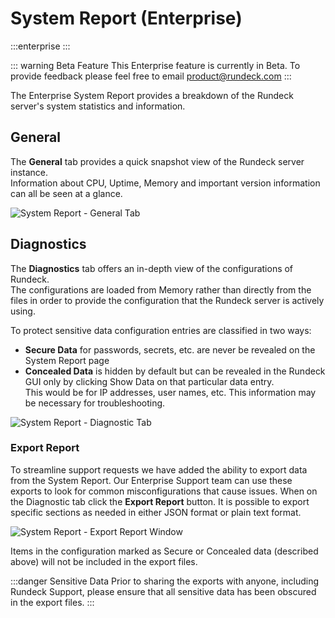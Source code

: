 # System Report (Enterprise)

:::enterprise
:::

::: warning Beta Feature
This Enterprise feature is currently in Beta.  To provide feedback please feel free to email [product@rundeck.com](mailto:product@rundeck.com)
:::

The Enterprise System Report provides a breakdown of the Rundeck server's system statistics and information.

## General

The **General** tab provides a quick snapshot view of the Rundeck server instance.  
Information about CPU, Uptime, Memory and important version information can all be seen at a glance.

![System Report - General Tab](~@assets/img/system-report-general.png)

## Diagnostics

The **Diagnostics** tab offers an in-depth view of the configurations of Rundeck.  
The configurations are loaded from Memory rather than directly from the files in order to provide
the configuration that the Rundeck server is actively using.

To protect sensitive data configuration entries are classified in two ways:
- **Secure Data** for passwords, secrets, etc. are never be revealed on the System Report page
- **Concealed Data** is hidden by default but can be revealed in the Rundeck GUI only by clicking Show Data on that particular data entry.  
This would be for IP addresses, user names, etc.  This information may be necessary for troubleshooting.

![System Report - Diagnostic Tab](~@assets/img/system-report-showdata.gif)

### Export Report

To streamline support requests we have added the ability to export data from the System Report.  Our Enterprise Support team can use these exports
to look for common misconfigurations that cause issues.  When on the Diagnostic tab click the **Export Report** button.
It is possible to export specific sections as needed in either JSON format or plain text format.

![System Report - Export Report Window](~@assets/img/system-report-exportreport.png)

Items in the configuration marked as Secure or Concealed data (described above) will not be included in the export files.

:::danger Sensitive Data
Prior to sharing the exports with anyone, including Rundeck Support, please ensure that all sensitive data has been obscured in the export files.
:::
